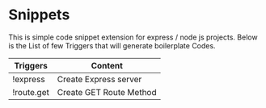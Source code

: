# Snippets
This is simple code snippet extension for express / node js projects.
Below is the List of few Triggers that will generate boilerplate Codes.

<!-- Tables -->
| Triggers      | Content                          |
| ------------- | ---------------------------------|
| !express      |Create Express server             |
| !route.get 	|Create GET Route Method           |